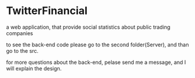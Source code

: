 # TwitterFinancial
a web application, that provide social statistics about public trading companies

to see the back-end code please go to the second folder(Server), and than go to the src.

for more questions about the back-end, pelase send me a message, and I will explain the design.

